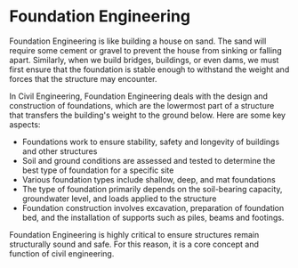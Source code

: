 # Foundation Engineering

Foundation Engineering is like building a house on sand. The sand will require some cement or gravel to prevent the house from sinking or falling apart. Similarly, when we build bridges, buildings, or even dams, we must first ensure that the foundation is stable enough to withstand the weight and forces that the structure may encounter. 

In Civil Engineering, Foundation Engineering deals with the design and construction of foundations, which are the lowermost part of a structure that transfers the building's weight to the ground below. Here are some key aspects:
 
- Foundations work to ensure stability, safety and longevity of buildings and other structures
- Soil and ground conditions are assessed and tested to determine the best type of foundation for a specific site
- Various foundation types include shallow, deep, and mat foundations
- The type of foundation primarily depends on the soil-bearing capacity, groundwater level, and loads applied to the structure
- Foundation construction involves excavation, preparation of foundation bed, and the installation of supports such as piles, beams and footings.

Foundation Engineering is highly critical to ensure structures remain structurally sound and safe. For this reason, it is a core concept and function of civil engineering.

